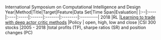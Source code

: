 International Symposium on Computational Intelligence and Design
Year|Method|Title|Target|Feature|Data Set|Time Span|Evaluation|
|:--|:---- |:----|:-----|:------|:-------|:--------|:---------|
2018 |RL |[Learning to trade with deep actor critic methods](https://ieeexplore.ieee.org/stamp/stamp.jsp?tp=&arnumber=8695542) |Policy | open, high, low and close |CSI 300 stocks |2005 - 2018 |total profits (TP), sharpe ratios (SR) and position changes (PC)
